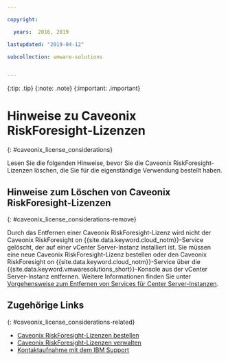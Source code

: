```yaml
---

copyright:

  years:  2016, 2019

lastupdated: "2019-04-12"

subcollection: vmware-solutions


---
```


{:tip: .tip}
{:note: .note}
{:important: .important}

# Hinweise zu Caveonix RiskForesight-Lizenzen
{: #caveonix_license_considerations}

Lesen Sie die folgenden Hinweise, bevor Sie die Caveonix RiskForesight-Lizenzen löschen, die Sie für die eigenständige Verwendung bestellt haben.

## Hinweise zum Löschen von Caveonix RiskForesight-Lizenzen
{: #caveonix_license_considerations-remove}

Durch das Entfernen einer Caveonix RiskForesight-Lizenz wird nicht der Caveonix RiskForesight on {{site.data.keyword.cloud_notm}}-Service gelöscht, der auf einer vCenter Server-Instanz installiert ist. Sie müssen eine neue Caveonix RiskForesight-Lizenz bestellen oder den Caveonix RiskForesight on {{site.data.keyword.cloud_notm}}-Service über die {{site.data.keyword.vmwaresolutions_short}}-Konsole aus der vCenter Server-Instanz entfernen. Weitere Informationen finden Sie unter [Vorgehensweise zum Entfernen von Services für Center Server-Instanzen](/docs/services/vmwaresolutions/services?topic=vmware-solutions-vc_addingremovingservices#vc_addingremovingservices-removing-procedure).

## Zugehörige Links
{: #caveonix_license_considerations-related}

* [Caveonix RiskForesight-Lizenzen bestellen](/docs/services/vmwaresolutions/services?topic=vmware-solutions-caveonix_license_ordering)
* [Caveonix RiskForesight-Lizenzen verwalten](/docs/services/vmwaresolutions/services?topic=vmware-solutions-caveonix_license_managing)
* [Kontaktaufnahme mit dem IBM Support](/docs/services/vmwaresolutions/vmonic?topic=vmware-solutions-trbl_support)
